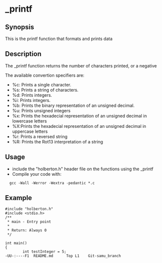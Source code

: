 <!-- Headings -->

# _printf

## Synopsis
This is the printf function that formats and prints data

## Description
The _printf function returns the number of characters printed, or a negative

<!-- UL -->
The available convertion specifiers are:

* %c: Prints a single character.
* %s: Prints a string of characters.
* %d: Prints integers.
* %i: Prints integers.
* %b: Prints the binary representation of an unsigned decimal.
* %u: Prints unsigned integers
* %x: Prints the hexadecial representation of an unsigned decimal in lowercase
letters
* %X:Prints the hexadecial representation of an unsigned decimal in uppercase
letters
* %r: Prints a reversed string
* %R: Prints the Rot13 interpretation of a string

<!-- Headings -->

## Usage

* include the "holberton.h" header file on the functions using the _printf
* Compile your code with:

```
  gcc -Wall -Werror -Wextra -pedantic *.c

```

<!-- Headings -->
## Example

```
#include "holberton.h"
#include <stdio.h>
/**
 * main - Entry point
 *
 * Return: Always 0
 */

int main()
{
        int testInteger = 5;
-UU-:----F1  README.md      Top L1    Git-samu_branch
